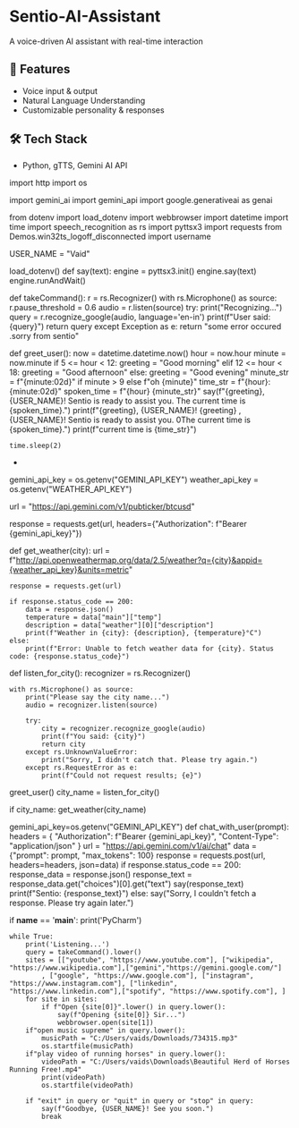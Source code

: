 # Sentio-AI-Assistant
A voice-driven AI assistant with real-time interaction

## 🚀 Features
- Voice input & output
- Natural Language Understanding
- Customizable personality & responses

## 🛠️ Tech Stack
- Python, gTTS, Gemini AI API


import http
import os

import gemini_ai
import gemini_api
import google.generativeai as genai

from dotenv import load_dotenv
import webbrowser
import datetime
import time
import speech_recognition as rs
import pyttsx3
import requests
from Demos.win32ts_logoff_disconnected import username

USER_NAME = "Vaid"

load_dotenv()
def say(text):
    engine = pyttsx3.init()
    engine.say(text)
    engine.runAndWait()



def takeCommand():
    r = rs.Recognizer()
    with rs.Microphone() as source:
        r.pause_threshold = 0.6
        audio = r.listen(source)
        try:
            print("Recognizing...")
            query = r.recognize_google(audio, language='en-in')
            print(f"User said: {query}")
            return query
        except Exception as e:
            return "some error occured .sorry from sentio"

def greet_user():
    now = datetime.datetime.now()
    hour = now.hour
    minute = now.minute
    if 5 <= hour < 12:
        greeting = "Good morning"
    elif 12 <= hour < 18:
        greeting = "Good afternoon"
    else:
        greeting = "Good evening"
    minute_str = f"{minute:02d}" if minute > 9 else f"oh {minute}"
    time_str = f"{hour}:{minute:02d}"
    spoken_time = f"{hour} {minute_str}"
    say(f"{greeting}, {USER_NAME}! Sentio is ready to assist you. The current time is {spoken_time}.")
    print(f"{greeting}, {USER_NAME}! {greeting} , {USER_NAME}! Sentio is ready to assist you. 0The current time is {spoken_time}.")
    print(f"current time is {time_str}")

    time.sleep(2)


+


gemini_api_key = os.getenv("GEMINI_API_KEY")
weather_api_key = os.getenv("WEATHER_API_KEY")

url = "https://api.gemini.com/v1/pubticker/btcusd"

response = requests.get(url, headers={"Authorization": f"Bearer {gemini_api_key}"})


def get_weather(city):
    url = f"http://api.openweathermap.org/data/2.5/weather?q={city}&appid={weather_api_key}&units=metric"

    response = requests.get(url)

    if response.status_code == 200:
        data = response.json()
        temperature = data["main"]["temp"]
        description = data["weather"][0]["description"]
        print(f"Weather in {city}: {description}, {temperature}°C")
    else:
        print(f"Error: Unable to fetch weather data for {city}. Status code: {response.status_code}")


def listen_for_city():
    recognizer = rs.Recognizer()

    with rs.Microphone() as source:
        print("Please say the city name...")
        audio = recognizer.listen(source)

        try:
            city = recognizer.recognize_google(audio)
            print(f"You said: {city}")
            return city
        except rs.UnknownValueError:
            print("Sorry, I didn't catch that. Please try again.")
        except rs.RequestError as e:
            print(f"Could not request results; {e}")
greet_user()
city_name = listen_for_city()

if city_name:
    get_weather(city_name)

gemini_api_key=os.getenv("GEMINI_API_KEY")
def chat_with_user(prompt):
    headers = {
        "Authorization": f"Bearer {gemini_api_key}",
        "Content-Type": "application/json"
    }
    url = "https://api.gemini.com/v1/ai/chat"
    data = {"prompt": prompt, "max_tokens": 100}
    response = requests.post(url, headers=headers, json=data)
    if response.status_code == 200:
        response_data = response.json()
        response_text = response_data.get("choices")[0].get("text")
        say(response_text)
        print(f"Sentio: {response_text}")
    else:
        say("Sorry, I couldn't fetch a response. Please try again later.")



if __name__ == '__main__':
    print('PyCharm')


    while True:
        print('Listening...')
        query = takeCommand().lower()
        sites = [["youtube", "https://www.youtube.com"], ["wikipedia", "https://www.wikipedia.com"],["gemini","https://gemini.google.com/"]
            , ["google", "https://www.google.com"], ["instagram", "https://www.instagram.com"], ["linkedin", "https://www.linkedin.com"],["spotify", "https://www.spotify.com"], ]
        for site in sites:
            if f"Open {site[0]}".lower() in query.lower():
                say(f"Opening {site[0]} Sir...")
                webbrowser.open(site[1])
        if"open music supreme" in query.lower():
            musicPath = "C:/Users/vaids/Downloads/734315.mp3"
            os.startfile(musicPath)
        if"play video of running horses" in query.lower():
            videoPath = "C:/Users/vaids\Downloads\Beautiful Herd of Horses Running Free!.mp4"
            print(videoPath)
            os.startfile(videoPath)

        if "exit" in query or "quit" in query or "stop" in query:
            say(f"Goodbye, {USER_NAME}! See you soon.")
            break
